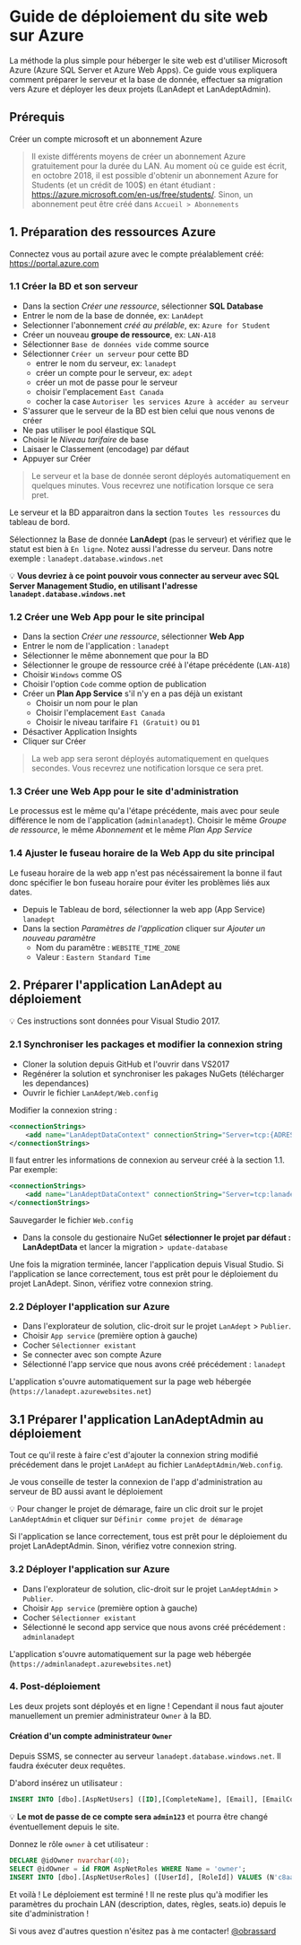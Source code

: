 # Guide de déploiement du site web sur Azure
La méthode la plus simple pour héberger le site web est d'utiliser Microsoft Azure (Azure SQL Server et Azure Web Apps). Ce guide vous expliquera comment préparer le serveur et la base de donnée, effectuer sa migration vers Azure et déployer les deux projets (LanAdept et LanAdeptAdmin).


## Prérequis
Créer un compte microsoft et un abonnement Azure

> Il existe différents moyens de créer un abonnement Azure gratuitement pour la durée du LAN. Au moment où ce guide est écrit, en octobre 2018, il est possible d'obtenir un abonnement Azure for Students (et un crédit de 100$) en étant étudiant : https://azure.microsoft.com/en-us/free/students/. Sinon, un abonnement peut être créé dans `Accueil > Abonnements`

## 1. Préparation des ressources Azure

Connectez vous au portail azure avec le compte préalablement créé: https://portal.azure.com

### 1.1 Créer la BD et son serveur

- Dans la section *Créer une ressource*, sélectionner **SQL Database**
- Entrer le nom de la base de donnée, ex: `LanAdept`
- Selectionner l'abonnement *créé au prélable*, ex: `Azure for Student`
- Créer un nouveau **groupe de ressource**, ex: `LAN-A18`
- Sélectionner `Base de données vide` comme source
- Sélectionner `Créer un serveur` pour cette BD
    - entrer le nom du serveur, ex: `lanadept`
    - créer un compte pour le serveur, ex: `adept`
    - créer un mot de passe pour le serveur
    - choisir l'emplacement `East Canada`
    - cocher la case `Autoriser les services Azure à accéder au serveur`
- S'assurer que le serveur de la BD est bien celui que nous venons de créer
- Ne pas utiliser le pool élastique SQL
- Choisir le *Niveau tarifaire* de base
- Laisaer le Classement (encodage) par défaut
- Appuyer sur Créer

> Le serveur et la base de donnée seront déployés automatiquement en quelques minutes. Vous recevrez une notification lorsque ce sera pret.

 Le serveur et la BD apparaitron dans la section `Toutes les ressources` du tableau de bord.

 Sélectionnez la Base de donnée **LanAdept** (pas le serveur) et vérifiez que le statut est bien à `En ligne`. Notez aussi l'adresse du serveur. Dans notre exemple : `lanadept.database.windows.net`

 :bulb: **Vous devriez à ce point pouvoir vous connecter au serveur avec SQL Server Management Studio, en utilisant l'adresse `lanadept.database.windows.net`**

### 1.2 Créer une Web App pour le site principal

- Dans la section *Créer une ressource*, sélectionner **Web App**
- Entrer le nom de l'application : `lanadept`
- Sélectionner le même abonnement que pour la BD
- Sélectionner le groupe de ressource créé à l'étape précédente (`LAN-A18`)
- Choisir `Windows` comme OS
- Choisir l'option `Code` comme option de publication
- Créer un **Plan App Service** s'il n'y en a pas déjà un existant
    - Choisir un nom pour le plan
    - Choisir l'emplacement `East Canada`
    - Choisir le niveau tarifaire `F1 (Gratuit)` ou `D1`
- Désactiver Application Insights
- Cliquer sur Créer

> La web app sera seront déployés automatiquement en quelques secondes. Vous recevrez une notification lorsque ce sera pret.

### 1.3 Créer une Web App pour le site d'administration

Le processus est le même qu'a l'étape précédente, mais avec pour seule différence le nom de l'application (`adminlanadept`). Choisir le même *Groupe de ressource*, le même *Abonnement* et le même  *Plan App Service*


### 1.4 Ajuster le fuseau horaire de la Web App du site principal

Le fuseau horaire de la web app n'est pas nécéssairement la bonne il faut donc spécifier le bon fuseau horaire pour éviter les problèmes liés aux dates.

- Depuis le Tableau de bord, sélectionner la web app (App Service) `lanadept`
- Dans la section *Paramètres de l'application* cliquer sur *Ajouter un nouveau paramètre*
    - Nom du paramêtre : `WEBSITE_TIME_ZONE`
    - Valeur : `Eastern Standard Time`

## 2. Préparer l'application LanAdept au déploiement

:bulb: Ces instructions sont données pour Visual Studio 2017.

### 2.1 Synchroniser les packages et modifier la connexion string

- Cloner la solution depuis GitHub et l'ouvrir dans VS2017
- Regénérer la solution et synchroniser les pakages NuGets (télécharger les dependances)
- Ouvrir le fichier `LanAdept/Web.config`

Modifier la connexion string :

```xml
<connectionStrings>
    <add name="LanAdeptDataContext" connectionString="Server=tcp:{ADRESSE_DU_SERVEUR},1433;Initial Catalog={NOM_BD};Persist Security Info=False;User ID={UTILISATEUR};Password={MOT_DE_PASSE};MultipleActiveResultSets=False;Encrypt=True;" providerName="System.Data.SqlClient" />		
</connectionStrings>
```
Il faut entrer les informations de connexion au serveur créé à la section 1.1. Par exemple:

```xml
<connectionStrings>
    <add name="LanAdeptDataContext" connectionString="Server=tcp:lanadept.database.windows.net,1433;Initial Catalog=LanAdept;Persist Security Info=False;User ID=adept;Password=B0nj0urAT0us;MultipleActiveResultSets=False;Encrypt=True;" providerName="System.Data.SqlClient" />		
</connectionStrings>
```

Sauvegarder le fichier `Web.config`
- Dans la console du gestionaire NuGet **sélectionner le projet par défaut : LanAdeptData** et lancer la migration `> update-database`

Une fois la migration terminée, lancer l'application depuis Visual Studio. 
Si l'application se lance correctement, tous est prêt pour le déploiement du projet LanAdept. 
Sinon, vérifiez votre connexion string.

### 2.2 Déployer l'application sur Azure

- Dans l'explorateur de solution, clic-droit sur le projet `LanAdept` > `Publier`.
- Choisir `App service` (première option à gauche)
- Cocher `Sélectionner existant`
- Se connecter avec son compte Azure
- Sélectionné l'app service que nous avons créé précédement : `lanadept`

L'application s'ouvre automatiquement sur la page web hébergée (`https://lanadept.azurewebsites.net`)

## 3.1 Préparer l'application LanAdeptAdmin au déploiement

Tout ce qu'il reste à faire c'est d'ajouter la connexion string modifié précédement dans le projet `LanAdept` au fichier
`LanAdeptAdmin/Web.config`.

Je vous conseille de tester la connexion de l'app d'administration au serveur de BD aussi avant le déploiement

:bulb: Pour changer le projet de démarage, faire un clic droit sur le projet `LanAdeptAdmin` et cliquer sur `Définir comme projet de démarage`

Si l'application se lance correctement, tous est prêt pour le déploiement du projet LanAdeptAdmin. 
Sinon, vérifiez votre connexion string.

### 3.2 Déployer l'application sur Azure

- Dans l'explorateur de solution, clic-droit sur le projet `LanAdeptAdmin` > `Publier`.
- Choisir `App service` (première option à gauche)
- Cocher `Sélectionner existant`
- Sélectionné le second app service que nous avons créé précédement : `adminlanadept`

L'application s'ouvre automatiquement sur la page web hébergée (`https://adminlanadept.azurewebsites.net`)

### 4. Post-déploiement

Les deux projets sont déployés et en ligne ! 
Cependant il nous faut ajouter manuellement un premier administrateur `Owner` à la BD.

#### Création d'un compte administrateur `Owner`

Depuis SSMS, se connecter au serveur `lanadept.database.windows.net`. Il faudra éxécuter deux requêtes.

D'abord insérez un utilisateur :

```sql
INSERT INTO [dbo].[AspNetUsers] ([ID],[CompleteName], [Email], [EmailConfirmed], [PasswordHash], [SecurityStamp], [PhoneNumber], [PhoneNumberConfirmed], [TwoFactorEnabled], [LockoutEndDateUtc], [LockoutEnabled], [AccessFailedCount], [UserName]) VALUES (N'c8aaf2f7-ee34-4075-8da7-eaf0deda966d',N'VOTRE_NOM', N'VOTRE_EMAIL', 1, N'AJSwwY4q+gb66ZxmOhPJwrvfFtSdJ9ds7XUYNc0+kdg8ruYjFj1H9h9lkhYwg8LXag==', N'45151331-b44d-482f-85d5-11d3c9a6feb5', NULL, 0, 0, NULL, 1, 0, N'VOTRE_EMAIL')
```
:bulb: **Le mot de passe de ce compte sera `admin123`** et pourra être changé éventuellement depuis le site. 

Donnez le rôle `owner` à cet utilisateur :

```sql
DECLARE @idOwner nvarchar(40);
SELECT @idOwner = id FROM AspNetRoles WHERE Name = 'owner';
INSERT INTO [dbo].[AspNetUserRoles] ([UserId], [RoleId]) VALUES (N'c8aaf2f7-ee34-4075-8da7-eaf0deda966d', @idOwner);
```

Et voilà ! Le déploiement est terminé !
Il ne reste plus qu'à modifier les paramètres du prochain LAN (description, dates, règles, seats.io) depuis le site d'administration !

Si vous avez d'autres question n'ésitez pas à me contacter! 
[@obrassard](https://github.com/obrassard)





